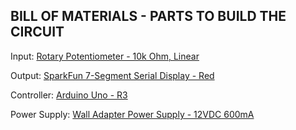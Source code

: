 BILL OF MATERIALS - PARTS TO BUILD THE CIRCUIT
----------------------------------------------
Input:
[Rotary Potentiometer - 10k Ohm, Linear](https://www.sparkfun.com/products/9939)


Output:
[SparkFun 7-Segment Serial Display - Red](https://www.sparkfun.com/products/11441)


Controller:
[Arduino Uno - R3](https://www.sparkfun.com/products/11021)


Power Supply:
[Wall Adapter Power Supply - 12VDC 600mA](https://www.sparkfun.com/products/9442)


